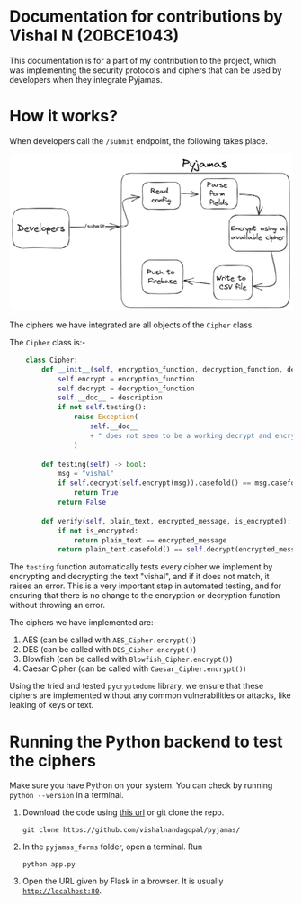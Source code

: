 # Documentation for contributions by Vishal N (20BCE1043)

This documentation is for a part of my contribution to the project, which was implementing the security protocols and ciphers that can be used by developers when they integrate Pyjamas.


# How it works?

When developers call the `/submit` endpoint, the following takes place.

![Submit  Image](./images/submit%20diagram.png)

The ciphers we have integrated are all objects of the `Cipher` class.

The `Cipher` class is:-
```python
    class Cipher:
        def __init__(self, encryption_function, decryption_function, description):
            self.encrypt = encryption_function
            self.decrypt = decryption_function
            self.__doc__ = description
            if not self.testing():
                raise Exception(
                    self.__doc__
                    + " does not seem to be a working decrypt and encrypt functions. Please check the code"
                )
                
        def testing(self) -> bool:
            msg = "vishal"
            if self.decrypt(self.encrypt(msg)).casefold() == msg.casefold():
                return True
            return False

        def verify(self, plain_text, encrypted_message, is_encrypted):
            if not is_encrypted:
                return plain_text == encrypted_message
            return plain_text.casefold() == self.decrypt(encrypted_message).casefold()
```

The `testing` function automatically tests every cipher we implement by encrypting and decrypting the text "vishal", and if it does not match, it raises an error. This is a very important step in automated testing, and for ensuring that there is no change to the encryption or decryption function without throwing an error.

The ciphers we have implemented are:-
1. AES (can be called with `AES_Cipher.encrypt()`)
2. DES (can be called with `DES_Cipher.encrypt()`)
3. Blowfish (can be called with `Blowfish_Cipher.encrypt()`)
4. Caesar Cipher (can be called with `Caesar_Cipher.encrypt()`)

Using the tried and tested `pycryptodome` library, we ensure that these ciphers are implemented without any common vulnerabilities or attacks, like leaking of keys or text.

# Running the Python backend to test the ciphers

Make sure you have Python on your system. You can check by running `python --version` in a terminal.

1. Download the code using [this url](https://github.com/vishalnandagopal/pyjamas/archive/refs/heads/master.zip) or git clone the repo.
    ```
    git clone https://github.com/vishalnandagopal/pyjamas/
    ```

2. In the `pyjamas_forms` folder, open a terminal. Run
    ```
    python app.py
    ```
3. Open the URL given by Flask in a browser. It is usually [`http://localhost:80`](http://localhost:80).